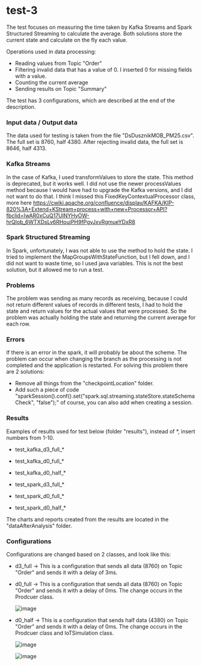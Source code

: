 # test-3

The test focuses on measuring the time taken by Kafka Streams and Spark Structured Streaming to calculate the average.
Both solutions store the current state and calculate on the fly each value.

Operations used in data processing:
- Reading values from Topic "Order"
- Filtering invalid data that has a value of 0. I inserted 0 for missing fields with a value.
- Counting the current average
- Sending results on Topic "Summary"

The test has 3 configurations, which are described at the end of the description.

### Input data / Output data
The data used for testing is taken from the file "DsDusznikMOB_PM25.csv". The full set is 8760, half 4380. After rejecting invalid data, the full set is 8646, half 4313.

### Kafka Streams
In the case of Kafka, I used transformValues to store the state. This method is deprecated, but it works well. I did not use the newer processValues method because I would have had to upgrade the Kafka versions, and I did not want to do that. I think I missed this FixedKeyContextualProcessor class, more here https://cwiki.apache.org/confluence/display/KAFKA/KIP-820%3A+Extend+KStream+process+with+new+Processor+API?fbclid=IwAR0xCuQ17UlNYHyOW-hrQlob_6WTXDsLv6RHoujPH9fPgyJxvRgmueYDxR8

### Spark Structured Streaming
In Spark, unfortunately, I was not able to use the method to hold the state. I tried to implement the MapGroupsWithStateFunction, but I fell down, and I did not want to waste time, so I used java variables.
This is not the best solution, but it allowed me to run a test.

### Problems
The problem was sending as many records as receiving, because I could not return different values of records in different tests, I had to hold the state and return values for the actual values that were processed.
So the problem was actually holding the state and returning the current average for each row.

### Errors
If there is an error in the spark, it will probably be about the scheme. The problem can occur when changing the branch as the processing is not completed and the application is restarted.
For solving this problem there are 2 solutions:
- Remove all things from the "checkpointLocation" folder.
- Add such a piece of code  "sparkSession().conf().set("spark.sql.streaming.stateStore.stateSchemaCheck", "false");" of course, you can also add when creating a session.

### Results
Examples of results used for test below (folder "results"), instead of *, insert numbers from 1-10.

- test_kafka_d3_full_*

- test_kafka_d0_full_*

- test_kafka_d0_half_*

- test_spark_d3_full_*

- test_spark_d0_full_*

- test_spark_d0_half_*

The charts and reports created from the results are located in the "dataAfterAnalysis" folder.

### Configurations

Configurations are changed based on 2 classes, and look like this:

- d3_full -> This is a configuration that sends all data (8760) on Topic "Order" and sends it with a delay of 3ms.
- d0_full -> This is a configuration that sends all data (8760) on Topic "Order" and sends it with a delay of 0ms. The change occurs in the Prodcuer class.

  ![image](https://github.com/xkondix/MsgBrokerSys/assets/52525583/afbe51f2-cfee-48ae-aa1b-0d7c7ce64928)

- d0_half -> This is a configuration that sends half data (4380) on Topic "Order" and sends it with a delay of 0ms. The change occurs in the Prodcuer class and IoTSimulation class.

  ![image](https://github.com/xkondix/MsgBrokerSys/assets/52525583/afbe51f2-cfee-48ae-aa1b-0d7c7ce64928)

  ![image](https://github.com/xkondix/MsgBrokerSys/assets/52525583/07fb6580-36a3-4fcd-bb51-9048d88b7d6e)
